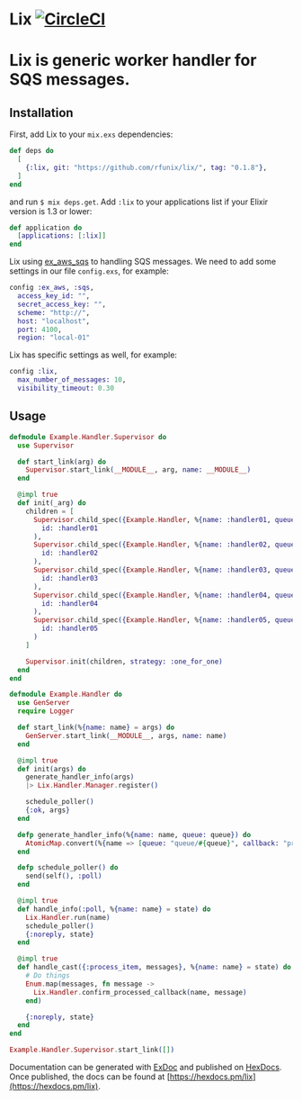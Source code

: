 # Lix [![CircleCI](https://circleci.com/gh/rfunix/lix/tree/master.svg?style=svg)](https://circleci.com/gh/rfunix/lix/tree/master)

# Lix is generic worker handler for SQS messages.

## Installation

First, add Lix to your `mix.exs` dependencies:

```elixir
def deps do
  [
    {:lix, git: "https://github.com/rfunix/lix/", tag: "0.1.8"},
  ]
end
```

and run `$ mix deps.get`. Add `:lix` to your applications list if your Elixir version is 1.3 or lower:

```elixir
def application do
  [applications: [:lix]]
end
```

Lix using [ex_aws_sqs](https://github.com/ex-aws/ex_aws_sqs) to handling SQS messages.
We need to add some settings in our file `config.exs`, for example:

```elixir
config :ex_aws, :sqs,
  access_key_id: "",
  secret_access_key: "",
  scheme: "http://",
  host: "localhost",
  port: 4100,
  region: "local-01"
```

Lix has specific settings as well, for example:
```elixir
config :lix,
  max_number_of_messages: 10,
  visibility_timeout: 0.30
```

## Usage

```elixir
defmodule Example.Handler.Supervisor do
  use Supervisor

  def start_link(arg) do
    Supervisor.start_link(__MODULE__, arg, name: __MODULE__)
  end

  @impl true
  def init(_arg) do
    children = [
      Supervisor.child_spec({Example.Handler, %{name: :handler01, queue: "test_item"}},
        id: :handler01
      ),
      Supervisor.child_spec({Example.Handler, %{name: :handler02, queue: "test_item"}},
        id: :handler02
      ),
      Supervisor.child_spec({Example.Handler, %{name: :handler03, queue: "test_item"}},
        id: :handler03
      ),
      Supervisor.child_spec({Example.Handler, %{name: :handler04, queue: "test_item"}},
        id: :handler04
      ),
      Supervisor.child_spec({Example.Handler, %{name: :handler05, queue: "test_item"}},
        id: :handler05
      )
    ]

    Supervisor.init(children, strategy: :one_for_one)
  end
end

defmodule Example.Handler do
  use GenServer
  require Logger

  def start_link(%{name: name} = args) do
    GenServer.start_link(__MODULE__, args, name: name)
  end

  @impl true
  def init(args) do
    generate_handler_info(args)
    |> Lix.Handler.Manager.register()

    schedule_poller()
    {:ok, args}
  end

  defp generate_handler_info(%{name: name, queue: queue}) do
    AtomicMap.convert(%{name => [queue: "queue/#{queue}", callback: "process_item"]})
  end

  defp schedule_poller() do
    send(self(), :poll)
  end

  @impl true
  def handle_info(:poll, %{name: name} = state) do
    Lix.Handler.run(name)
    schedule_poller()
    {:noreply, state}
  end

  @impl true
  def handle_cast({:process_item, messages}, %{name: name} = state) do
    # Do things
    Enum.map(messages, fn message ->
      Lix.Handler.confirm_processed_callback(name, message)
    end)

    {:noreply, state}
  end
end

Example.Handler.Supervisor.start_link([])
```

Documentation can be generated with [ExDoc](https://github.com/elixir-lang/ex_doc)
and published on [HexDocs](https://hexdocs.pm). Once published, the docs can
be found at [https://hexdocs.pm/lix](https://hexdocs.pm/lix).

